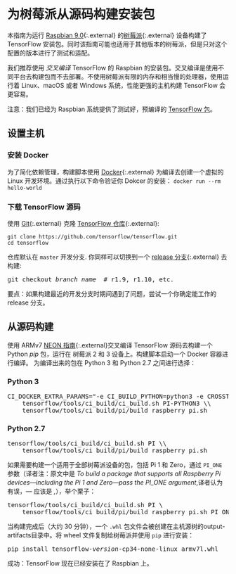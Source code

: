# 为树莓派从源码构建安装包

本指南为运行 [Raspbian 9.0](https://www.raspberrypi.org/downloads/raspbian/){:.external} 的[树莓派](https://www.raspberrypi.org/){:.external} 设备构建了 TensorFlow 安装包。同时该指南可能也适用于其他版本的树莓派，但是只对这个配置的版本进行了测试和适配。

我们推荐使用 *交叉编译* TensorFlow 的 Raspbian 的安装包。交叉编译是使用不同平台去构建包而不去部署。不使用树莓派有限的内存和相当慢的处理器，使用运行着 Linux、macOS 或者 Windows 系统，性能更强的主机构建 TensorFlow 会更容易。

注意：我们已经为 Raspbian 系统提供了测试好，预编译的 [TensorFlow 包](./pip.md)。

## 设置主机

### 安装 Docker

为了简化依赖管理，构建脚本使用 [Docker](https://docs.docker.com/install/){:.external} 为编译去创建一个虚拟的 Linux 开发环境。通过执行以下命令验证你 Dokcer 的安装： `docker run --rm hello-world`

### 下载 TensorFlow 源码

使用 [Git](https://git-scm.com/){:.external} 克隆 [TensorFlow 仓库](https://github.com/tensorflow/tensorflow){:.external}:

<pre class="devsite-click-to-copy">
<code class="devsite-terminal">git clone https://github.com/tensorflow/tensorflow.git</code>
<code class="devsite-terminal">cd tensorflow</code>
</pre>

仓库默认在 `master` 开发分支. 你同样可以切换到一个 [release 分支](https://github.com/tensorflow/tensorflow/releases){:.external} 去构建:

<pre class="devsite-terminal prettyprint lang-bsh">
git checkout <em>branch_name</em>  # r1.9, r1.10, etc.
</pre>

要点：如果构建最近的开发分支时期间遇到了问题，尝试一个你确定能工作的 release 分支。

## 从源码构建

使用 ARMv7 [NEON 指南](https://developer.arm.com/technologies/neon){:.external}交叉编译 TensorFlow 源码去构建一个 Python *pip* 包，运行在 树莓派 2 和 3 设备上。构建脚本启动一个 Docker 容器进行编译。 为编译出来的包在 Python 3 和 Python 2.7 之间进行选择：

<div class="ds-selector-tabs">
  <section>
    <h3>Python 3</h3>
<pre class="devsite-terminal prettyprint lang-bsh">
CI_DOCKER_EXTRA_PARAMS="-e CI_BUILD_PYTHON=python3 -e CROSSTOOL_PYTHON_INCLUDE_PATH=/usr/include/python3.4" \\
    tensorflow/tools/ci_build/ci_build.sh PI-PYTHON3 \\
    tensorflow/tools/ci_build/pi/build_raspberry_pi.sh
</pre>
  </section>
<section>
    <h3>Python 2.7</h3>
<pre class="devsite-terminal prettyprint lang-bsh">
tensorflow/tools/ci_build/ci_build.sh PI \\
    tensorflow/tools/ci_build/pi/build_raspberry_pi.sh
</pre>
  </section>
</div>

<!--/ds-selector-tabs-->

如果需要构建一个适用于全部树莓派设备的包，包括 Pi 1 和 Zero，通过 `PI_ONE` 参数（译者注：原文中是 *To build a package that supports all Raspberry Pi devices—including the Pi 1 and Zero—pass the PI_ONE argument*,译者认为有误，*—* 应该是 *,*），举个栗子：

<pre class="devsite-terminal prettyprint lang-bsh">
tensorflow/tools/ci_build/ci_build.sh PI \
    tensorflow/tools/ci_build/pi/build_raspberry_pi.sh PI_ONE
</pre>

当构建完成后（大约 30 分钟），一个 `.whl` 包文件会被创建在主机源树的output-artifacts目录中。将 wheel 文件复制给树莓派并使用 `pip` 进行安装：

<pre class="devsite-terminal devsite-click-to-copy">
pip install tensorflow-<var>version</var>-cp34-none-linux_armv7l.whl
</pre>

成功：TensorFlow 现在已经安装在了 Raspbian 上。
